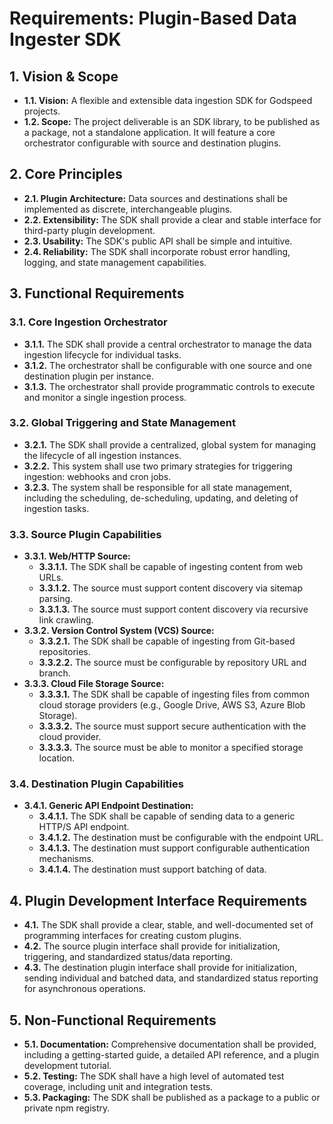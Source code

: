# Requirements: Plugin-Based Data Ingester SDK

## 1. Vision & Scope

*   **1.1. Vision:** A flexible and extensible data ingestion SDK for Godspeed projects.
*   **1.2. Scope:** The project deliverable is an SDK library, to be published as a package, not a standalone application. It will feature a core orchestrator configurable with source and destination plugins.

## 2. Core Principles

*   **2.1. Plugin Architecture:** Data sources and destinations shall be implemented as discrete, interchangeable plugins.
*   **2.2. Extensibility:** The SDK shall provide a clear and stable interface for third-party plugin development.
*   **2.3. Usability:** The SDK's public API shall be simple and intuitive.
*   **2.4. Reliability:** The SDK shall incorporate robust error handling, logging, and state management capabilities.

## 3. Functional Requirements

### 3.1. Core Ingestion Orchestrator

*   **3.1.1.** The SDK shall provide a central orchestrator to manage the data ingestion lifecycle for individual tasks.
*   **3.1.2.** The orchestrator shall be configurable with one source and one destination plugin per instance.
*   **3.1.3.** The orchestrator shall provide programmatic controls to execute and monitor a single ingestion process.

### 3.2. Global Triggering and State Management

*   **3.2.1.** The SDK shall provide a centralized, global system for managing the lifecycle of all ingestion instances.
*   **3.2.2.** This system shall use two primary strategies for triggering ingestion: webhooks and cron jobs.
*   **3.2.3.** The system shall be responsible for all state management, including the scheduling, de-scheduling, updating, and deleting of ingestion tasks.

### 3.3. Source Plugin Capabilities

*   **3.3.1. Web/HTTP Source:**
    *   **3.3.1.1.** The SDK shall be capable of ingesting content from web URLs.
    *   **3.3.1.2.** The source must support content discovery via sitemap parsing.
    *   **3.3.1.3.** The source must support content discovery via recursive link crawling.
*   **3.3.2. Version Control System (VCS) Source:**
    *   **3.3.2.1.** The SDK shall be capable of ingesting from Git-based repositories.
    *   **3.3.2.2.** The source must be configurable by repository URL and branch.
*   **3.3.3. Cloud File Storage Source:**
    *   **3.3.3.1.** The SDK shall be capable of ingesting files from common cloud storage providers (e.g., Google Drive, AWS S3, Azure Blob Storage).
    *   **3.3.3.2.** The source must support secure authentication with the cloud provider.
    *   **3.3.3.3.** The source must be able to monitor a specified storage location.

### 3.4. Destination Plugin Capabilities

*   **3.4.1. Generic API Endpoint Destination:**
    *   **3.4.1.1.** The SDK shall be capable of sending data to a generic HTTP/S API endpoint.
    *   **3.4.1.2.** The destination must be configurable with the endpoint URL.
    *   **3.4.1.3.** The destination must support configurable authentication mechanisms.
    *   **3.4.1.4.** The destination must support batching of data.

## 4. Plugin Development Interface Requirements

*   **4.1.** The SDK shall provide a clear, stable, and well-documented set of programming interfaces for creating custom plugins.
*   **4.2.** The source plugin interface shall provide for initialization, triggering, and standardized status/data reporting.
*   **4.3.** The destination plugin interface shall provide for initialization, sending individual and batched data, and standardized status reporting for asynchronous operations.

## 5. Non-Functional Requirements

*   **5.1. Documentation:** Comprehensive documentation shall be provided, including a getting-started guide, a detailed API reference, and a plugin development tutorial.
*   **5.2. Testing:** The SDK shall have a high level of automated test coverage, including unit and integration tests.
*   **5.3. Packaging:** The SDK shall be published as a package to a public or private npm registry.